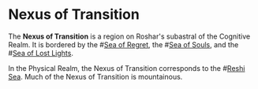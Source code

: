 # Nexus of Transition

The **Nexus of Transition** is a region on Roshar's subastral of the Cognitive Realm. It is bordered by the #[Sea of Regret](locations/sea-of-regret), the #[Sea of Souls](locations/sea-of-souls), and the #[Sea of Lost Lights](locations/sea-of-lost-lights).

In the Physical Realm, the Nexus of Transition corresponds to the #[Reshi Sea](locations/reshi-sea). Much of the Nexus of Transition is mountainous.
